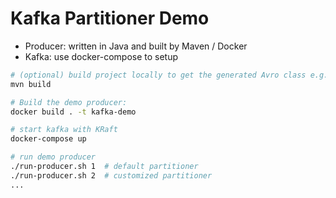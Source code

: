 # Kafka Partitioner Demo

- Producer: written in Java and built by Maven / Docker
- Kafka: use docker-compose to setup

```bash
# (optional) build project locally to get the generated Avro class e.g. Vote.java
mvn build

# Build the demo producer:
docker build . -t kafka-demo

# start kafka with KRaft
docker-compose up

# run demo producer
./run-producer.sh 1  # default partitioner
./run-producer.sh 2  # customized partitioner
...
```
